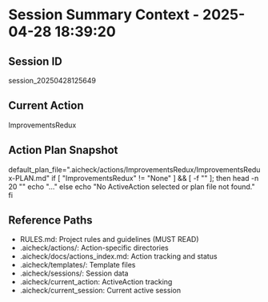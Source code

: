 # Session Summary Context - 2025-04-28 18:39:20

## Session ID
session_20250428125649

## Current Action
ImprovementsRedux

## Action Plan Snapshot

default_plan_file=".aicheck/actions/ImprovementsRedux/ImprovementsRedux-PLAN.md"
if [ "ImprovementsRedux" != "None" ] && [ -f "" ]; then
    head -n 20 ""
    echo "..."
else
    echo "No ActiveAction selected or plan file not found."
fi

## Reference Paths
- RULES.md: Project rules and guidelines (MUST READ)
- .aicheck/actions/: Action-specific directories
- .aicheck/docs/actions_index.md: Action tracking and status
- .aicheck/templates/: Template files
- .aicheck/sessions/: Session data
- .aicheck/current_action: ActiveAction tracking
- .aicheck/current_session: Current active session
